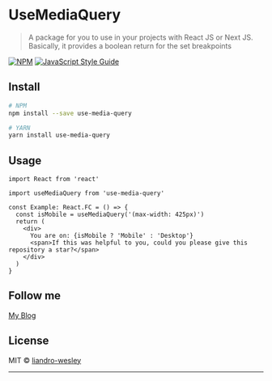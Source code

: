 # UseMediaQuery

> A package for you to use in your projects with React JS or Next JS. Basically, it provides a boolean return for the set breakpoints

[![NPM](https://img.shields.io/npm/v/use-media-query.svg)](https://www.npmjs.com/package/@liandro-wesley/use-media-query) [![JavaScript Style Guide](https://img.shields.io/badge/code_style-standard-brightgreen.svg)](https://standardjs.com)

## Install

```bash
# NPM
npm install --save use-media-query

# YARN
yarn install use-media-query
```

## Usage

```tsx
import React from 'react'

import useMediaQuery from 'use-media-query'

const Example: React.FC = () => {
  const isMobile = useMediaQuery('(max-width: 425px)')
  return (
    <div>
      You are on: {isMobile ? 'Mobile' : 'Desktop'}
      <span>If this was helpful to you, could you please give this repository a star?</span>
    </div>
  )
}
```


## Follow me

[My Blog](https://liandrowesley.dev)

## License

MIT © [liandro-wesley](https://github.com/liandro-wesley)

---